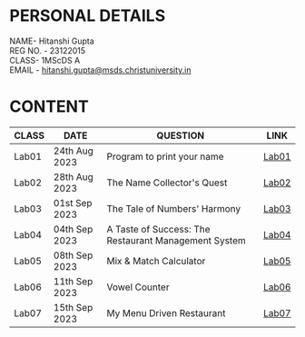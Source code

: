 
# PERSONAL DETAILS
NAME- Hitanshi Gupta  
REG NO. - 23122015  
CLASS- 1MScDS A  
EMAIL - hitanshi.gupta@msds.christuniversity.in

# CONTENT

|CLASS|DATE|QUESTION|LINK|
|-----|----------|----------------------------------------|-------------------------------|
|Lab01|24th Aug 2023|Program to print your name|[Lab01](https://github.com/hitanshigupta/MScDS-MDS171-23122015-Hitanshi/blob/main/Lab01.ipynb)|
|Lab02|28th Aug 2023|The Name Collector's Quest|[Lab02](https://github.com/hitanshigupta/MScDS-MDS171-23122015-Hitanshi/blob/main/Lab02.ipynb)|
|Lab03|01st Sep 2023|The Tale of Numbers' Harmony|[Lab03](https://github.com/hitanshigupta/MScDS-MDS171-23122015-Hitanshi/blob/main/Lab03.ipynb) |
|Lab04|04th Sep 2023|A Taste of Success: The Restaurant Management System| [Lab04](https://github.com/hitanshigupta/MScDS-MDS171-23122015-Hitanshi/blob/main/Lab04.ipynb) |
|Lab05|08th Sep 2023|Mix & Match Calculator|[Lab05](https://github.com/hitanshigupta/MScDS-MDS171-23122015-Hitanshi/tree/main/LAB05) |
|Lab06|11th Sep 2023|Vowel Counter|[Lab06](https://github.com/hitanshigupta/MScDS-MDS171-23122015-Hitanshi/blob/main/Lab06.ipynb) |
|Lab07|15th Sep 2023|My Menu Driven Restaurant|[Lab07](https://github.com/hitanshigupta/MScDS-MDS171-23122015-Hitanshi/blob/main/Lab07.ipynb) |
